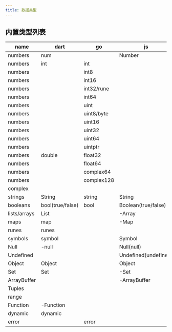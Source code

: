 ```yaml
---
title: 数据类型
---
```


## 内置类型列表

| name         | dart             | go         | js                   | python           |
| ------------ | ---------------- | ---------- | -------------------- | ---------------- |
| numbers      | num              |            | Number               | Numbers          |
| numbers      | int              | int        |                      | -int             |
| numbers      |                  | int8       |                      |                  |
| numbers      |                  | int16      |                      |                  |
| numbers      |                  | int32/rune |                      |                  |
| numbers      |                  | int64      |                      |                  |
| numbers      |                  | uint       |                      |                  |
| numbers      |                  | uint8/byte |                      |                  |
| numbers      |                  | uint16     |                      |                  |
| numbers      |                  | uint32     |                      |                  |
| numbers      |                  | uint64     |                      |                  |
| numbers      |                  | uintptr    |                      |                  |
| numbers      | double           | float32    |                      | -float           |
| numbers      |                  | float64    |                      |                  |
| numbers      |                  | complex64  |                      |                  |
| numbers      |                  | complex128 |                      |                  |
| complex      |                  |            |                      | complex          |
| strings      | String           | string     | String               | str              |
| booleans     | bool(true/false) | bool       | Boolean(true/false)  | bool(True/False) |
| lists/arrays | List             |            | -Array               | list             |
| maps         | map              |            | -Map                 | dict             |
| runes        | runes            |            |                      |                  |
| symbols      | symbol           |            | Symbol               |                  |
| Null         | -null            |            | Null(null)           |                  |
| Undefined    |                  |            | Undefined(undefined) |                  |
| Object       | Object           |            | Object               |                  |
| Set          | Set              |            | -Set                 | set              |
| ArrayBuffer  |                  |            | -ArrayBuffer         | bytearray        |
| Tuples       |                  |            |                      | tuple            |
| range        |                  |            |                      | range            |
| Function     | -Function        |            |                      |                  |
| dynamic      | dynamic          |            |                      |                  |
| error        |                  | error      |                      |                  |
